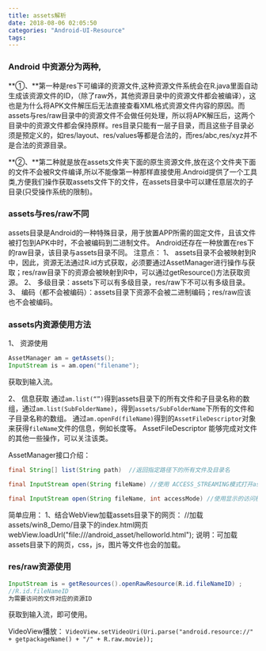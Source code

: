 ```yaml
---
title: assets解析
date: 2018-08-06 02:05:50
categories: "Android-UI-Resource"
tags:
---
```


### **Android 中资源分为两种,**

​        **①、**第一种是res下可编译的资源文件,这种资源文件系统会在R.java里面自动生成该资源文件的ID，（除了raw外，其他资源目录中的资源文件都会被编译），这也是为什么将APK文件解压后无法直接查看XML格式资源文件内容的原因。而assets与res/raw目录中的资源文件不会做任何处理，所以将APK解压后，这两个目录中的资源文件都会保持原样。res目录只能有一层子目录，而且这些子目录必须是预定义的，如res/layout、res/values等都是合法的，而res/abc,res/xyz并不是合法的资源目录。

​        **②、**第二种就是放在assets文件夹下面的原生资源文件,放在这个文件夹下面的文件不会被R文件编译,所以不能像第一种那样直接使用.Android提供了一个工具类,方便我们操作获取assets文件下的文件，在assets目录中可以建任意层次的子目录(只受操作系统的限制)。

<!--more-->

### assets与res/raw不同

assets目录是Android的一种特殊目录，用于放置APP所需的固定文件，且该文件被打包到APK中时，不会被编码到二进制文件。
 Android还存在一种放置在res下的raw目录，该目录与assets目录不同。
 注意点：
 1、 assets目录不会被映射到R中，因此，资源无法通过R.id方式获取，必须要通过AssetManager进行操作与获取；res/raw目录下的资源会被映射到R中，可以通过getResource()方法获取资源。
 2、 多级目录：assets下可以有多级目录，res/raw下不可以有多级目录。
 3、 编码（都不会被编码）：assets目录下资源不会被二进制编码；res/raw应该也不会被编码。

###  assets内资源使用方法

1、 资源使用

```java
AssetManager am = getAssets();  
InputStream is = am.open("filename");  
```

获取到输入流。

2、 信息获取
 通过`am.list(“”)`得到assets目录下的所有文件和子目录名称的数组，通过`am.list(SubFolderName)`，得到`assets/SubFolderName`下所有的文件和子目录名称的数组。
 通过`am.openFd(fileName)`得到的`AssetFileDescriptor`对象来获得`fileName`文件的信息，例如长度等。
 AssetFileDescriptor 能够完成对文件的其他一些操作，可以关注该类。

AssetManager接口介绍：

```java
final String[] list(String path)  //返回指定路径下的所有文件及目录名

final InputStream open(String fileName) //使用 ACCESS_STREAMING模式打开assets下的指定文件

final InputStream open(String fileName, int accessMode) //使用显示的访问模式打开assets下的指定文件
```

简单应用：
 1、结合WebView加载assets目录下的网页：
 //加载assets/win8_Demo/目录下的index.html网页
 webView.loadUrl("file:///android_asset/helloworld.html");
 说明：可加载assets目录下的网页，css，js，图片等文件也会的加载。

### res/raw资源使用

```java
InputStream is = getResources().openRawResource(R.id.fileNameID) ;
//R.id.fileNameID
为需要访问的文件对应的资源ID
```

获取到输入流，即可使用。

VideoView播放：
 `VideoView.setVideoUri(Uri.parse("android.resource://" + getpackageName() + "/" + R.raw.movie));`

 

 

 

 

 